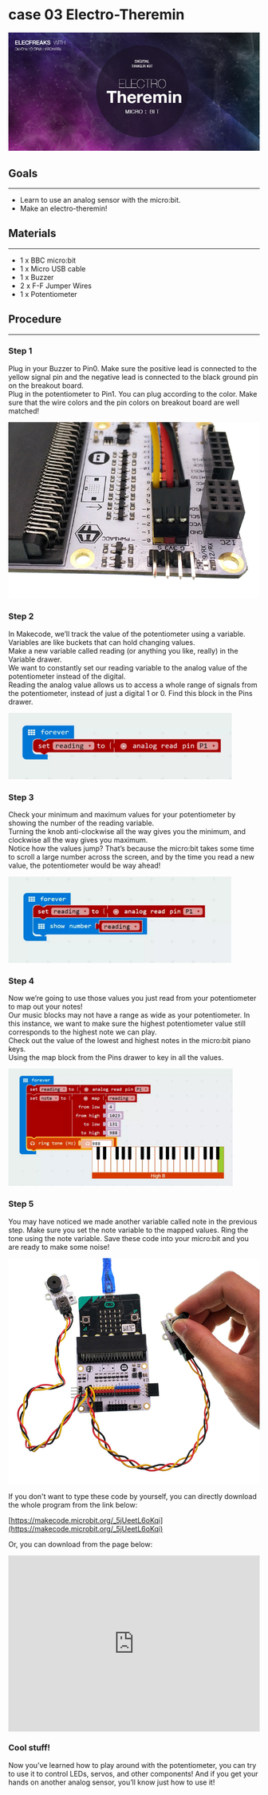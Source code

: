 # case 03 Electro-Theremin 

![](./images/TJvoaaV.jpg)  

## Goals
---

- Learn to use an analog sensor with the micro:bit.
- Make an electro-theremin!


## Materials  
---  

- 1 x BBC micro:bit 
- 1 x Micro USB cable  
- 1 x Buzzer
- 2 x F-F Jumper Wires  
- 1 x Potentiometer  


## Procedure    
---  

### Step 1  

Plug in your Buzzer to Pin0. Make sure the positive lead is connected to the yellow signal pin and the negative lead is connected to the black ground pin on the breakout board.  
Plug in the potentiometer to Pin1. You can plug according to the color. Make sure that the wire colors and the pin colors on breakout board are well matched!  

![](./images/PUPIRol.jpg)  

### Step 2  

In Makecode, we’ll track the value of the potentiometer using a variable. Variables are like buckets that can hold changing values.  
Make a new variable called reading (or anything you like, really) in the Variable drawer.  
We want to constantly set our reading variable to the analog value of the potentiometer instead of the digital.  
Reading the analog value allows us to access a whole range of signals from the potentiometer, instead of just a digital 1 or 0. Find this block in the Pins drawer.  

![](./images/DMXaJD9.png)  

### Step 3  

Check your minimum and maximum values for your potentiometer by showing the number of the reading variable.  
Turning the knob anti-clockwise all the way gives you the minimum, and clockwise all the way gives you maximum.  
Notice how the values jump? That’s because the micro:bit takes some time to scroll a large number across the screen, and by the time you read a new value, the potentiometer would be way ahead!   

![](./images/eNZiQx8.png)  

### Step 4  

Now we’re going to use those values you just read from your potentiometer to map out your notes!  
Our music blocks may not have a range as wide as your potentiometer. In this instance, we want to make sure the highest potentiometer value still corresponds to the highest note we can play.  
Check out the value of the lowest and highest notes in the micro:bit piano keys.   
Using the map block from the Pins drawer to key in all the values.   

![](./images/WF67giW.png)  

### Step 5  

You may have noticed we made another variable called note in the previous step. Make sure you set the note variable to the mapped values. Ring the tone using the note variable. Save these code into your micro:bit and you are ready to make some noise!  

![](./images/laFfa5r.jpg)  

If you don't want to type these code by yourself, you can directly download the whole program from the link below:  

[https://makecode.microbit.org/_5jUeetL6oKqi](https://makecode.microbit.org/_5jUeetL6oKqi)  

Or, you can download from the page below:  

<div style="position:relative;height:0;padding-bottom:70%;overflow:hidden;"><iframe style="position:absolute;top:0;left:0;width:100%;height:100%;" src="https://makecode.microbit.org/#pub:_5jUeetL6oKqi" frameborder="0" sandbox="allow-popups allow-forms allow-scripts allow-same-origin"></iframe></div>  


### Cool stuff!  

Now you’ve learned how to play around with the potentiometer, you can try to use it to control LEDs, servos, and other components! And if you get your hands on another analog sensor, you’ll know just how to use it!  
